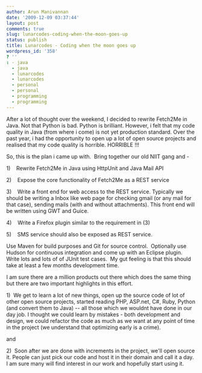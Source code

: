 ```yaml
---
author: Arun Manivannan
date: '2009-12-09 03:37:44'
layout: post
comments: true
slug: lunarcodes-coding-when-the-moon-goes-up
status: publish
title: Lunarcodes - Coding when the moon goes up
wordpress_id: '358'
? ''
: - java
  - java
  - lunarcodes
  - lunarcodes
  - personal
  - personal
  - programming
  - programming
---
```


After a lot of thought over the weekend, I decided to rewrite Fetch2Me in
Java. Not that Python is bad. Python is brilliant. However, i felt that my
code quality in Java (from where i come) is not yet production standard. Over
the past year, i had the opportunity to open up a lot of open source projects
and realised that my code quality is horrible. HORRIBLE !!!

So, this is the plan i came up with.  Bring together our old NIIT gang and -

1)    Rewrite Fetch2Me in Java using HttpUnit and Java Mail API

2)    Expose the core functionality of Fetch2Me as a REST service

3)    Write a front end for web access to the REST service. Typically we
should be writing a Inbox like web page for checking gmail (or any mail for
that case), sending mails (with and without attachments). This front end will
be written using GWT and Guice.

4)    Write a Firefox plugin similar to the requirement in (3)

5)    SMS service should also be exposed as REST service.

Use Maven for build purposes and Git for source control.  Optionally use
Hudson for continuous integration and come up with an Eclipse plugin. Write
lots and lots of of JUnit test cases.  My gut feeling is that this should take
at least a few months development time.

I am sure there are a million products out there which does the same thing but
there are two important highlights in this effort.

1)  We get to learn a lot of new things, open up the source code of lot of
other open source projects, started reading PHP, ASP.net, C#, Ruby, Python
(and convert them to Java) -- all those which we wouldnt have done in our day
job. I thought we could learn by mistakes - both development and design, we
could refactor the code as much as we want at any point of time in the project
(we understand that optimizing early is a crime).

and

2)  Soon after we are done with increments in the project, we'll open source
it. People can just pick our code and host it in their domain and call it a
day. I am sure many will find interest in our work and hopefully start using
it.

